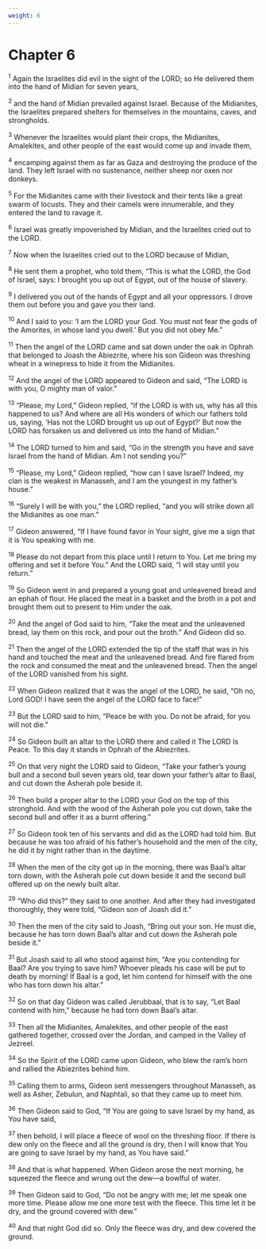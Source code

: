```yaml
---
weight: 6
---
```


# Chapter 6

<sup>1</sup> Again the Israelites did evil in the sight of the LORD; so He delivered them into the hand of Midian for seven years, 

<sup>2</sup> and the hand of Midian prevailed against Israel. Because of the Midianites, the Israelites prepared shelters for themselves in the mountains, caves, and strongholds. 

<sup>3</sup> Whenever the Israelites would plant their crops, the Midianites, Amalekites, and other people of the east would come up and invade them, 

<sup>4</sup> encamping against them as far as Gaza and destroying the produce of the land. They left Israel with no sustenance, neither sheep nor oxen nor donkeys. 

<sup>5</sup> For the Midianites came with their livestock and their tents like a great swarm of locusts. They and their camels were innumerable, and they entered the land to ravage it. 

<sup>6</sup> Israel was greatly impoverished by Midian, and the Israelites cried out to the LORD. 

<sup>7</sup> Now when the Israelites cried out to the LORD because of Midian, 

<sup>8</sup> He sent them a prophet, who told them, “This is what the LORD, the God of Israel, says: I brought you up out of Egypt, out of the house of slavery. 

<sup>9</sup> I delivered you out of the hands of Egypt and all your oppressors. I drove them out before you and gave you their land. 

<sup>10</sup> And I said to you: ‘I am the LORD your God. You must not fear the gods of the Amorites, in whose land you dwell.’ But you did not obey Me.” 

<sup>11</sup> Then the angel of the LORD came and sat down under the oak in Ophrah that belonged to Joash the Abiezrite, where his son Gideon was threshing wheat in a winepress to hide it from the Midianites. 

<sup>12</sup> And the angel of the LORD appeared to Gideon and said, “The LORD is with you, O mighty man of valor.” 

<sup>13</sup> “Please, my Lord,” Gideon replied, “if the LORD is with us, why has all this happened to us? And where are all His wonders of which our fathers told us, saying, ‘Has not the LORD brought us up out of Egypt?’ But now the LORD has forsaken us and delivered us into the hand of Midian.” 

<sup>14</sup> The LORD turned to him and said, “Go in the strength you have and save Israel from the hand of Midian. Am I not sending you?” 

<sup>15</sup> “Please, my Lord,” Gideon replied, “how can I save Israel? Indeed, my clan is the weakest in Manasseh, and I am the youngest in my father’s house.” 

<sup>16</sup> “Surely I will be with you,” the LORD replied, “and you will strike down all the Midianites as one man.” 

<sup>17</sup> Gideon answered, “If I have found favor in Your sight, give me a sign that it is You speaking with me. 

<sup>18</sup> Please do not depart from this place until I return to You. Let me bring my offering and set it before You.” And the LORD said, “I will stay until you return.” 

<sup>19</sup> So Gideon went in and prepared a young goat and unleavened bread and an ephah of flour. He placed the meat in a basket and the broth in a pot and brought them out to present to Him under the oak. 

<sup>20</sup> And the angel of God said to him, “Take the meat and the unleavened bread, lay them on this rock, and pour out the broth.” And Gideon did so. 

<sup>21</sup> Then the angel of the LORD extended the tip of the staff that was in his hand and touched the meat and the unleavened bread. And fire flared from the rock and consumed the meat and the unleavened bread. Then the angel of the LORD vanished from his sight. 

<sup>22</sup> When Gideon realized that it was the angel of the LORD, he said, “Oh no, Lord GOD! I have seen the angel of the LORD face to face!” 

<sup>23</sup> But the LORD said to him, “Peace be with you. Do not be afraid, for you will not die.” 

<sup>24</sup> So Gideon built an altar to the LORD there and called it The LORD Is Peace. To this day it stands in Ophrah of the Abiezrites. 

<sup>25</sup> On that very night the LORD said to Gideon, “Take your father’s young bull and a second bull seven years old, tear down your father’s altar to Baal, and cut down the Asherah pole beside it. 

<sup>26</sup> Then build a proper altar to the LORD your God on the top of this stronghold. And with the wood of the Asherah pole you cut down, take the second bull and offer it as a burnt offering.” 

<sup>27</sup> So Gideon took ten of his servants and did as the LORD had told him. But because he was too afraid of his father’s household and the men of the city, he did it by night rather than in the daytime. 

<sup>28</sup> When the men of the city got up in the morning, there was Baal’s altar torn down, with the Asherah pole cut down beside it and the second bull offered up on the newly built altar. 

<sup>29</sup> “Who did this?” they said to one another. And after they had investigated thoroughly, they were told, “Gideon son of Joash did it.” 

<sup>30</sup> Then the men of the city said to Joash, “Bring out your son. He must die, because he has torn down Baal’s altar and cut down the Asherah pole beside it.” 

<sup>31</sup> But Joash said to all who stood against him, “Are you contending for Baal? Are you trying to save him? Whoever pleads his case will be put to death by morning! If Baal is a god, let him contend for himself with the one who has torn down his altar.” 

<sup>32</sup> So on that day Gideon was called Jerubbaal, that is to say, “Let Baal contend with him,” because he had torn down Baal’s altar. 

<sup>33</sup> Then all the Midianites, Amalekites, and other people of the east gathered together, crossed over the Jordan, and camped in the Valley of Jezreel. 

<sup>34</sup> So the Spirit of the LORD came upon Gideon, who blew the ram’s horn and rallied the Abiezrites behind him. 

<sup>35</sup> Calling them to arms, Gideon sent messengers throughout Manasseh, as well as Asher, Zebulun, and Naphtali, so that they came up to meet him. 

<sup>36</sup> Then Gideon said to God, “If You are going to save Israel by my hand, as You have said, 

<sup>37</sup> then behold, I will place a fleece of wool on the threshing floor. If there is dew only on the fleece and all the ground is dry, then I will know that You are going to save Israel by my hand, as You have said.” 

<sup>38</sup> And that is what happened. When Gideon arose the next morning, he squeezed the fleece and wrung out the dew—a bowlful of water. 

<sup>39</sup> Then Gideon said to God, “Do not be angry with me; let me speak one more time. Please allow me one more test with the fleece. This time let it be dry, and the ground covered with dew.” 

<sup>40</sup> And that night God did so. Only the fleece was dry, and dew covered the ground. 


